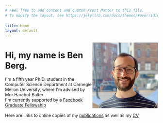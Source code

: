 ```yaml
---
# Feel free to add content and custom Front Matter to this file.
# To modify the layout, see https://jekyllrb.com/docs/themes/#overriding-theme-defaults

title: Home
layout: default 
---
```


<img style="float: right;" src="berg_headshot.jpeg">

# Hi, my name is Ben Berg.
I'm a fifth year Ph.D. student in the Computer Science Department at Carnegie Mellon University, where I'm advised by Mor Harchol-Balter.\
I'm currently supported by a [Facebook Graduate Fellowship](https://research.fb.com/fellows/berg-benjamin/)\
\
Here are links to online copies of my [publications](/publications/) as well as my [CV](/CV.pdf)
